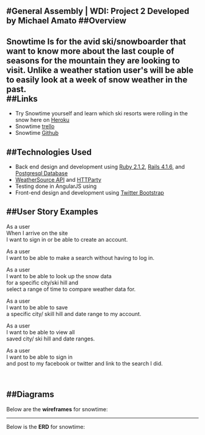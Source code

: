 #General Assembly | WDI: Project 2 
Developed by Michael Amato
##Overview
---
**Snowtime** 
Is for the avid ski/snowboarder that want to know more about 
the last couple of seasons for the mountain they are looking to visit. 
Unlike a weather station user's will be able to easily look at a week
of snow weather in the past. 
<br />
##Links
---
* Try Snowtime yourself and learn which ski resorts were rolling in 
the snow here on [Heroku](https://snowtime.herokuapp.com/)
* Snowtime [trello](https://trello.com/b/lb91bEfG/snowtime)
* Snowtime [Github](https://github.com/MikeAmato/Snowtime) 

##Technologies Used
---
* Back end design and development using [Ruby 2.1.2](https://www.ruby-lang.org/en/), [Rails 4.1.6](http://weblog.rubyonrails.org/), and [Postgresql Database](http://www.postgresql.org/)
* [WeatherSource API](https://developer.weathersource.com/) and [HTTParty](https://github.com/jnunemaker/httparty)
* Testing done in AngularJS using 
* Front-end design and development using [Twitter Bootstrap](http://getbootstrap.com/) 

##User Story Examples
---

As a user</br>
When I arrive on the site</br> 
I want to sign in or be able to create an account.</br>

As a user</br>
I want to be able to make a search without having to log in.</br>

As a user</br> 
I want to be able to look up the snow data</br>
for a specific city/ski hill and</br> 
select a range of time to compare weather data for.</br>

As a user</br> 
I want to be able to save</br> 
a specific city/ skill hill and date range to my account.</br>

As a user</br> 
I want to be able to view all</br> 
saved city/ ski hill and date ranges.</br>

As a user</br> 
I want to be able to sign in</br> 
and post to my facebook or twitter and link to the search I did.</br>

<br />

##Diagrams
---
Below are the **wireframes** for snowtime: <br />

---

Below is the **ERD** for snowtime: <br />
